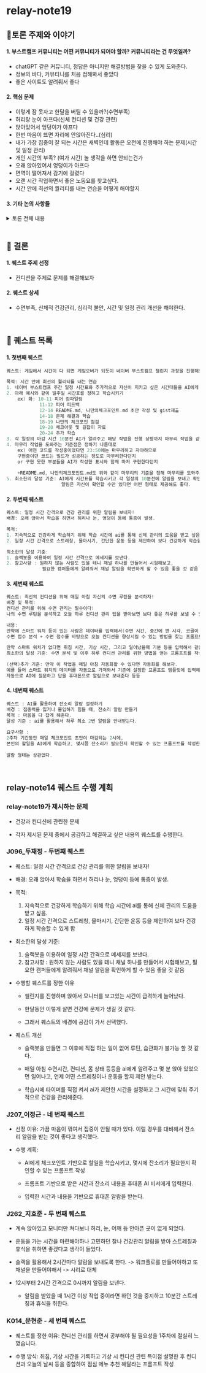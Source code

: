 # relay-note19

## 📝토론 주제와 이야기
#### 1. 부스트캠프 커뮤니티는 어떤 커뮤니티가 되어야 할까? 커뮤니티라는 건 무엇일까?
  -  chatGPT 같은 커뮤니티, 정답은 아니지만 해결방법을 찾을 수 있게 도와준다.
  -  정보의 바다, 커뮤티니를 처음 접해봐서 좋았다
  -  좋은 사이트도 알려줘서 좋다
#### 2. 핵심 문제
  -  이렇게 잠 못자고 한달을 버틸 수 있을까?(수면부족)
  -  허리랑 눈이 아프다(신체 컨디션 및 건강 관련)
  -  앉아있어서 엉덩이가 아프다
  -  한번 마음이 뜨면 자리에 안앉아진다..(심리)
  -  내가 가장 집중이 잘 되는 시간은 새벽인데 활동은 오전에 진행해야 하는 문제(시간 및 일정 관리)
  -  개인 시간의 부족? (여가 시간) 놀 생각을 하면 안되는건가
  -  오래 앉아있어서 엉덩이가 아프다
  -  면역이 떨어져서 감기에 걸렸다
  -  오랜 시간 작업하면서 좋은 노동요를 찾고싶다.
  -  시간 안에 최선의 퀄리티를 내는 연습을 어떻게 해야할지
#### 3. 기타 논의 사항들

<details>
<summary>토론 전체 내용</summary>
  
| 고민 | 아이디어 및 해결 방안 |
|------|------------------------|
| 한번 마음이 뜨면 자리에 안 앉아진다 (심리) | - AI가 기분 좋아지는 영상 추천 (고양이, 햄스터 등)<br>- 작업 화면 분석 후 활발함 파악해 휴식 권장<br>- 동기부여 한마디 |
| 이렇게 잠 못 자고 한달을 버틸 수 있을까 (수면 부족) | - AI가 데드라인 기준으로 자연스럽게 마무리 유도<br>- 진행률 리마인드 및 페이스 조절 도우미<br>- 모니터 사용 시간 분석 후 수면 알림 |
| 마크다운 포맷팅이 어렵다 | - 마크다운 규칙 기반 자동 포매팅 도구 |
| 허리, 눈, 엉덩이 통증 (건강) | - 스트레칭 알림<br>- CV로 자세 분석 및 교정 알림<br>- 긴장 반응 체크 (손톱, 머리 등) |
| 학습과 구현의 균형 문제 | - 기반 지식에 더 집중 필요 |
| AI 의존에 대한 고민 | - 학습 기준 세우기 |
| 시간 안에 최선의 퀄리티 내기 | - (구체적 해결 방안 없음) |
| 새벽 집중 vs 오전 활동 (시간 관리) | - (구체적 해결 방안 없음) |
| 여가 시간 부족, 놀면 안 된다는 압박감 | - (구체적 해결 방안 없음) |
| 이미지 및 리소스 출처 표기 어려움 | - 이미지 출처 검증 도구 |
| 신뢰성 있는 자료는 에너지 소모 크다 | - (구체적 해결 방안 없음) |
| 생각 정리 및 문서화 어려움 | - (구체적 해결 방안 없음) |
| 어디까지 공부해야 하는지 불명확 | - (구체적 해결 방안 없음) |
| AI 사용 기준 불명확 | - (구체적 해결 방안 없음) |
| AI 코드 오류 시 원인 분석 어려움 | - (구체적 해결 방안 없음) |
| 면역력 저하로 감기 | - (구체적 해결 방안 없음) |
| 노동요 찾기 | - 좋은 음악 추천 도구 |
| 피어 피드백 시 기준 모호 | - (구체적 해결 방안 없음) |
| 문제를 구체적으로 분해하는 법 어려움 | - (구체적 해결 방안 없음) |
| 영어 자료로 공부하고 싶은데 어려움 | - (구체적 해결 방안 없음) |
| 환경 설정 어려움 (도커 없이) | - (구체적 해결 방안 없음) |
| 사이트 혼재 문제 | - 사이트 분류 도구 |
| 회고 및 체크포인트 점검 도구 필요 | - 학습 진척도 확인 도구 |
| 스트레칭 시각화 (스마트워치처럼) | - 시각 기반 알림 도구 |
| AI 프로필 기능 | - 사용자 맞춤 AI 성격 설정 |
| 블로그씨처럼 매일 질문 제공 | - 재밌거나 유익한 질문 추천 |
| Slack 등 협업 툴이 집중 방해 | - 알림 필터 도구 |
| 지식 메타인지 부족 | - 개념 점검 퀴즈 도구 등 |
| 집중력 저하 | - (구체적 해결 방안 없음) |
</details>
<br>

## 🎯 결론
#### 1. 퀘스트 주제 선정
 - 컨디션을 주제로 문제를 해결해보자
#### 2. 퀘스트 상세
- 수면부족, 신체적 건강관리, 심리적 불안, 시간 및 일정 관리 개선을 해야한다.
<br>

## 📜 퀘스트 목록
#### 1. 첫번째 퀘스트
```go
퀘스트: 게임에서 시간이 다 되면 게임오버가 되듯이 네이버 부스트캠프 챌린지 과정을 진행해보자

목적: 시간 안에 최선의 퀄리티를 내는 연습
1. 네이버 부스트캠프 주간 일정 시간표와 추가적으로 자신이 지키고 싶은 시간대들을 AI에게 학습시키기
2. 아래 예시와 같이 일주일 시간표를 정하고 학습시키기
    ex) 화: 10-11 피어 컴파일링
            11-12 피어 피드백
            12-14 README.md, 나만의체크포인트.md 초안 작성 및 gist제출
            14-18 문제 해결과 학습
            18-19 나만의 체크포인 점검
            19-20 체크아웃 및 길잡이 자료
            20-24 추가 학습
3. 각 일정의 마감 시간 10분전 AI가 알려주고 해당 작업을 진행 상황까지 마무리 작업을 같이 도와줌
4. 마무리 작업을 도와주는 기준점은 정하기 나름대로
    ex) 어떤 코드를 작성중이였다면 23:50에는 마무리하고 자야하므로
    구현중이던 코드는 빌드가 성공하는 정도로 마무리한다던지 
    or 구현 못한 부분들을 AI가 작성한 표시와 함께 마저 구현한다던지
    
    +README.md, 나만의체크포인트.md도 위와 같이 마무리의 기준을 정해 마무리를 도와주도록 설계하기
5. 최소한의 달성 기준: AI에게 시간표를 학습시키고 각 일정의 10분전에 알림을 보내고 확인할 수 있기
                    알림은 자신이 확인할 수만 있다면 어떤 형태로 제공해도 좋다.
```
#### 2. 두번째 퀘스트
```go
퀘스트: 일정 시간 간격으로 건강 관리를 위한 알림을 보내자!
배경: 오래 앉아서 학습을 하면서 허리나 눈, 엉덩이 등에 통증이 발생.

목적:
1. 지속적으로 건강하게 학습하기 위해 학습 시간에 ai를 통해 신체 관리의 도움을 받고 싶음.  
2. 일정 시간 간격으로 스트레칭, 물마시기, 간단한 운동 등을 제안하여 보다 건강하게 학습할 수 있게 함  

최소한의 달성 기준:
1. 슬랙봇을 이용하여 일정 시간 간격으로 메세지를 보낸다.
2. 참고사항 : 원하지 않는 사람도 있을 테니 채널 하나를 만들어서 시험해보고,
             필요한 캠퍼들에게 알려줘서 채널 알림을 확인하게 할 수 있음 좋을 것 같음
```
#### 3. 세번째 퀘스트
```go
퀘스트: 최선의 컨디션을 위해 매일 아침 자신의 수면 루틴을 분석하자!
배경 및 목적:
컨디션 관리를 위해 수면 관리는 필수이다!
나의 수면 루틴을 분석하고 오늘 하루 컨디션 관리 팁을 받아보면 보다 좋은 하루를 보낼 수 있을 것이다.

내용:
만약에 스마트 워치 등이 있는 사람은 데이터를 입력해서(수면 시간, 중간에 깬 시각, 코골이 여부 등)
수면 점수 분석 + 수면 점수를 바탕으로 오늘 컨디션을 향상시킬 수 있는 방법을 찾는 프롬프트를 만들자.

만약 스마트 워치가 없다면 취침 시간, 기상 시간, 그리고 일어났을때 기분 등을 입력해서 같은 작업을 하자
최소한의 달성 기준: 수면 분석 및 이후 하루 컨디션 관리를 위한 방법을 얻는 프롬프트를 작성한다.

(선택)추가 기준: 만약 이 작업을 매일 아침 자동화할 수 있다면 자동화를 해보자.
예를 들어 스마트 워치의 데이터를 자동으로 가져와서 기존에 설정한 프롬프트 템플릿에 입력해서
자동으로 AI에 질문하고 답을 휴대폰으로 알림으로 보내준다 등등
```

#### 4. 네번째 퀘스트
```go
퀘스트 : AI를 활용하여 잔소리 알람 설정하기
배경 : 집중력을 잃거나 몰입하기 힘들 때, 잔소리 알람 만들기
목적 : 마음을 다 잡게 해준다.
달성 기준 : ai를 활용해서 하루 최소 2번 알람을 안내받는다.
 
요구사항 :
2주차 기간동안 매일 체크포인트 초안이 마감되는 2시에,
본인의 할일을 AI에게 학습하고, 몇시쯤 잔소리가 필요한지 확인할 수 있는 프롬프트를 작성한다.
 
알람 형태는 상관없다.
```


<br>

## relay-note14 퀘스트 수행 계획

### relay-note19가 제시하는 문제

- 건강과 컨디션에 관련한 문제

- 각자 제시된 문제 중에서 공감하고 해결하고 싶은 내용의 퀘스트를 수행한다.

### J096_두재정 - 두번째 퀘스트

- 퀘스트: 일정 시간 간격으로 건강 관리를 위한 알림을 보내자!

- 배경: 오래 앉아서 학습을 하면서 허리나 눈, 엉덩이 등에 통증이 발생.

- 목적:

  1. 지속적으로 건강하게 학습하기 위해 학습 시간에 ai를 통해 신체 관리의 도움을 받고 싶음.
  2. 일정 시간 간격으로 스트레칭, 물마시기, 간단한 운동 등을 제안하여 보다 건강하게 학습할 수 있게 함  

- 최소한의 달성 기준:

  1. 슬랙봇을 이용하여 일정 시간 간격으로 메세지를 보낸다.
  2. 참고사항 : 원하지 않는 사람도 있을 테니 채널 하나를 만들어서 시험해보고,
               필요한 캠퍼들에게 알려줘서 채널 알림을 확인하게 할 수 있음 좋을 것 같음
     
- 수행할 퀘스트를 정한 이유
  
  - 챌린지를 진행하며 앉아서 모니터를 보고있는 시간이 급격하게 늘어났다.
    
  - 한달동안 이렇게 살면 건강에 문제가 생길 것 같다.
    
  - 그래서 퀘스트의 배경에 공감이 가서 선택했다.
  
- 퀘스트 개선
  
  - 슬랙봇을 만들면 그 이후에 직접 하는 일이 없어 루틴, 습관화가 불가능 할 것 같다.
    
  - 매일 아침 수면시간, 컨디션, 몸 상태 등등을 ai에게 알려주고 몇 분 앉아 있었으면 일어나고, 언제 어떤 스트레칭이나 운동을 할지 제안 받는다.
    
  - 학습시에 타이머를 직접 켜서 ai가 제안한 시간을 설정하고 그 시간에 맞춰 주기적으로 건강을 관리해준다.

### J207_이정근 - 네 번째 퀘스트

- 선정 이유: 가끔 마음이 꺾여서 집중이 안될 때가 있다. 이럴 경우를 대비해서 잔소리 알람을 받는 것이 좋다고 생각했다.

- 수행 계획:

  - AI에게 체크포인트 기반으로 할일을 학습시키고, 몇시에 잔소리가 필요한지 확인할 수 있는 프롬프트 작성
    
  - 프롬프트 기반으로 받은 시간과 잔소리 내용을 휴대폰 AI 비서에게 입력한다.
    
  - 입력한 시간과 내용을 기반으로 휴대폰 알람을 받는다.

### J262_지호준 - 두 번째 퀘스트

- 계속 앉아있고 모니터만 쳐다보니 허리, 눈, 어깨 등 안아픈 곳이 없게 되었다.

- 운동을 가는 시간을 마련해야하나 고민하던 찰나 건강관리 알림을 받아 스트레칭과 휴식을 취하면 좋겠다고 생각이 들었다.

- 슬랙을 활용해서 2시간마다 알람을 보내도록 한다. -> 워크플로를 만들어야하고 또 채널을 만들어야해서 -> 시리로 대체

- 12시부터 2시간 간격으로 0시까지 알림을 보낸다.
  
  - 알림을 받았을 때 1시간 이상 작업 중이라면 하던 것을 중지하고 10분간 스트레칭과 휴식을 취한다.

### K014_문현준 - 세 번째 퀘스트

- 퀘스트를 정한 이유: 컨디션 관리를 하면서 공부해야 될 필요성을 1주차에 절실히 느꼈습니다.
  
- 수행 방식: 취침, 기상 시간을 기록하고 기상 시 컨디션 관련 특이점 설명한 후 컨디션과 오늘의 날씨 등을 종합하여 점심 메뉴 추천 해달라는 프롬프트 작성
